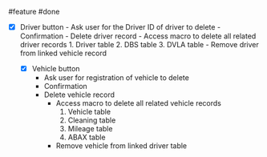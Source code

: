 #feature 
#done
- [x] Driver button
		- Ask user for the Driver ID of driver to delete
		- Confirmation
		- Delete driver record
			- Access macro to delete all related driver records 
				1. Driver table
				2. DBS table
				3. DVLA table
			- Remove driver from linked vehicle record

	- [x] Vehicle button
		- Ask user for registration of vehicle to delete
		- Confirmation
		- Delete vehicle record
			- Access macro to delete all related vehicle records
				1. Vehicle table
				2. Cleaning table 
				3. Mileage table
				4. ABAX table
			- Remove vehicle from linked driver table